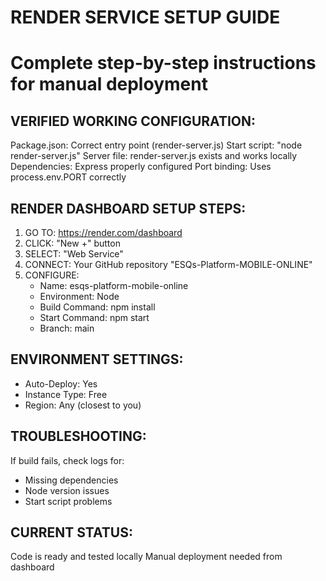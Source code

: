 ﻿# RENDER SERVICE SETUP GUIDE
# Complete step-by-step instructions for manual deployment

## VERIFIED WORKING CONFIGURATION:
 Package.json: Correct entry point (render-server.js)
 Start script: "node render-server.js" 
 Server file: render-server.js exists and works locally
 Dependencies: Express properly configured
 Port binding: Uses process.env.PORT correctly

## RENDER DASHBOARD SETUP STEPS:

1. GO TO: https://render.com/dashboard
2. CLICK: "New +" button
3. SELECT: "Web Service"
4. CONNECT: Your GitHub repository "ESQs-Platform-MOBILE-ONLINE"
5. CONFIGURE:
   - Name: esqs-platform-mobile-online
   - Environment: Node
   - Build Command: npm install
   - Start Command: npm start
   - Branch: main

## ENVIRONMENT SETTINGS:
- Auto-Deploy: Yes
- Instance Type: Free
- Region: Any (closest to you)

## TROUBLESHOOTING:
If build fails, check logs for:
- Missing dependencies
- Node version issues  
- Start script problems

## CURRENT STATUS:
 Code is ready and tested locally
 Manual deployment needed from dashboard
